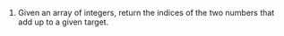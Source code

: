 1. Given an array of integers, return the indices of the two numbers that add up to a given target.

